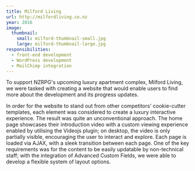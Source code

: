 ```yaml
---
title: Milford Living
url: http://milfordliving.co.nz
year: 2016
image:
  thumbnail:
    small: milford-thumbnail-small.jpg
    large: milford-thumbnail-large.jpg
responsibilities:
  - front-end development
  - WordPress development
  - MailChimp integration
---
```


To support NZRPG's upcoming luxury apartment complex, Milford Living, we were tasked with creating a website that would enable users to find more about the development and its progress updates.

In order for the website to stand out from other competitors' cookie-cutter templates, each element was considered to create a luxury interactive experience. The result was quite an unconventional approach. The home page showcases their introduction video with a custom viewing experience enabled by utilising the Videojs plugin; on desktop, the video is only partially visible, encouraging the user to interact and explore. Each page is loaded via AJAX, with a sleek transition between each page. One of the key requirements was for the content to be easily updatable by non-technical staff; with the integration of Advanced Custom Fields, we were able to develop a flexible system of layout options.